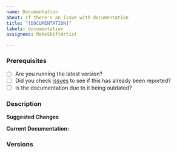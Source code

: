 ```yaml
---
name: Documentation
about: If there's an issue with documentation
title: "[DOCUMENTATION]"
labels: documentation
assignees: MakeShiftArtist

---
```


### Prerequisites
* [ ] Are you running the latest version?
* [ ] Did you check [issues](https://github.com/MakeShiftArtist/tsproject-template/issues) to see if this has already been reported?
* [ ] Is the documentation due to it being outdated?

### Description
<!--- A detailed description of the issue --->

**Suggested Changes**
<!--- Suggested changes to improve the documentation. If you don't have, please remove this field --->

**Current Documentation:**
<!--- If documentation is not present, please remove this field --->

### Versions
<!--- You can get this information from executing `npm version`. --->
